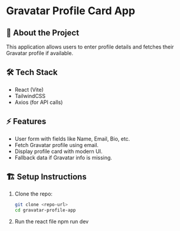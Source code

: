 # Gravatar Profile Card App

## 🚀 About the Project
This application allows users to enter profile details and fetches their Gravatar profile if available.

## 🛠️ Tech Stack
- React (Vite)
- TailwindCSS
- Axios (for API calls)

## ⚡ Features
- User form with fields like Name, Email, Bio, etc.
- Fetch Gravatar profile using email.
- Display profile card with modern UI.
- Fallback data if Gravatar info is missing.

## 🏗️ Setup Instructions
1. Clone the repo:  
   ```sh
   git clone <repo-url>
   cd gravatar-profile-app
2. Run the react file
   npm run dev
